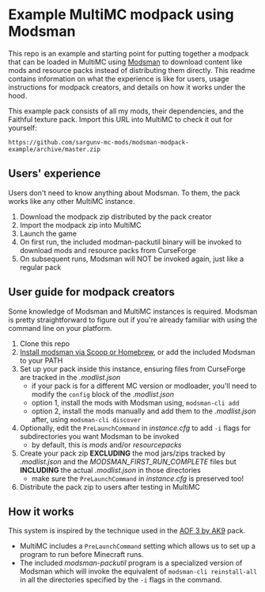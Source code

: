 # Example MultiMC modpack using Modsman

This repo is an example and starting point for putting together a modpack that can be loaded in MultiMC using [Modsman](https://github.com/sargunv/modsman/) to download content like mods and resource packs instead of distributing them directly. This readme contains information on what the experience is like for users, usage instructions for modpack creators, and details on how it works under the hood.

This example pack consists of all my mods, their dependencies, and the Faithful texture pack. Import this URL into MultiMC to check it out for yourself:

```
https://github.com/sargunv-mc-mods/modsman-modpack-example/archive/master.zip
```

## Users' experience

Users don't need to know anything about Modsman. To them, the pack works like any other MultiMC instance.

1. Download the modpack zip distributed by the pack creator
2. Import the modpack zip into MultiMC
3. Launch the game
4. On first run, the included modman-packutil binary will be invoked to download mods and resource packs from CurseForge
5. On subsequent runs, Modsman will NOT be invoked again, just like a regular pack

## User guide for modpack creators

Some knowledge of Modsman and MultiMC instances is required. Modsman is pretty straightforward to figure out if you're already familiar with using the command line on your platform.

1. Clone this repo
2. [Install modsman via Scoop or Homebrew](https://github.com/sargunv/modsman/blob/master/README.md), or add the included Modsman to your PATH
3. Set up your pack inside this instance, ensuring files from CurseForge are tracked in the *.modlist.json*
   * if your pack is for a different MC version or modloader, you'll need to modify the `config` block of the *.modlist.json*
   * option 1, install the mods with Modsman using, `modsman-cli add`
   * option 2, install the mods manually and add them to the *.modlist.json* after, using `modsman-cli discover`
4. Optionally, edit the `PreLaunchCommand` in *instance.cfg* to add `-i` flags for subdirectories you want Modsman to be invoked
   * by default, this is *mods* and/or *resourcepacks*
5. Create your pack zip **EXCLUDING** the mod jars/zips tracked by *.modlist.json* and the *MODSMAN_FIRST_RUN_COMPLETE* files but **INCLUDING** the actual *.modlist.json* in those directories
   * make sure the `PreLaunchCommand` in *instance.cfg* is preserved too!
6. Distribute the pack zip to users after testing in MultiMC

## How it works

This system is inspired by the technique used in the [AOF 3 by AK9](https://github.com/AllOfFabric/All-of-Fabric-3) pack.

 * MultiMC includes a `PreLaunchCommand` setting which allows us to set up a program to run before Minecraft runs.
 * The included *modsman-packutil* program is a specialized version of Modsman which will invoke the equivalent of `modsman-cli reinstall-all` in all the directories specified by the `-i` flags in the command.
